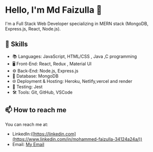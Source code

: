 # Hello, I'm Md Faizulla 👋

I'm a Full Stack Web Developer specializing in MERN stack (MongoDB, Express.js, React, Node.js).

## 🧰 Skills

- 📚 Languages: JavaScript, HTML/CSS , Java ,C programming
- 🖥️ Front-End: React, Redux , Material UI
- ⚙️ Back-End: Node.js, Express.js
- 🎲 Database: MongoDB
- 🌐 Deployment & Hosting: Heroku, Netlify,vercel and render
- 🧪 Testing: Jest
- 🛠️ Tools: Git, GitHub, VSCode

## 📫 How to reach me

You can reach me at:

- LinkedIn:([https://linkedin.com](https://www.linkedin.com/in/mohammed-faizulla-34124a24a/))
- Email: [My Email](mailto:mohammedfaizulla18@gmail.com)

